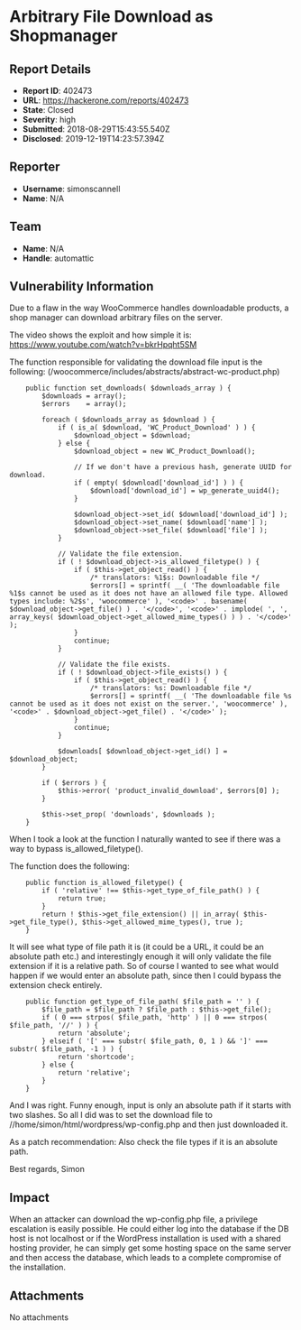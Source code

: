 # Arbitrary File Download as Shopmanager

## Report Details
- **Report ID**: 402473
- **URL**: https://hackerone.com/reports/402473
- **State**: Closed
- **Severity**: high
- **Submitted**: 2018-08-29T15:43:55.540Z
- **Disclosed**: 2019-12-19T14:23:57.394Z

## Reporter
- **Username**: simonscannell
- **Name**: N/A

## Team
- **Name**: N/A
- **Handle**: automattic

## Vulnerability Information
Due to a flaw in the way WooCommerce handles downloadable products, a shop manager can download arbitrary files on the server.

The video shows the exploit and how simple it is:
https://www.youtube.com/watch?v=bkrHpqht5SM

The function responsible for validating the download file input is the following:
(/woocommerce/includes/abstracts/abstract-wc-product.php)
```
	public function set_downloads( $downloads_array ) {
		$downloads = array();
		$errors    = array();

		foreach ( $downloads_array as $download ) {
			if ( is_a( $download, 'WC_Product_Download' ) ) {
				$download_object = $download;
			} else {
				$download_object = new WC_Product_Download();

				// If we don't have a previous hash, generate UUID for download.
				if ( empty( $download['download_id'] ) ) {
					$download['download_id'] = wp_generate_uuid4();
				}

				$download_object->set_id( $download['download_id'] );
				$download_object->set_name( $download['name'] );
				$download_object->set_file( $download['file'] );
			}

			// Validate the file extension.
			if ( ! $download_object->is_allowed_filetype() ) {
				if ( $this->get_object_read() ) {
					/* translators: %1$s: Downloadable file */
					$errors[] = sprintf( __( 'The downloadable file %1$s cannot be used as it does not have an allowed file type. Allowed types include: %2$s', 'woocommerce' ), '<code>' . basename( $download_object->get_file() ) . '</code>', '<code>' . implode( ', ', array_keys( $download_object->get_allowed_mime_types() ) ) . '</code>' );
				}
				continue;
			}

			// Validate the file exists.
			if ( ! $download_object->file_exists() ) {
				if ( $this->get_object_read() ) {
					/* translators: %s: Downloadable file */
					$errors[] = sprintf( __( 'The downloadable file %s cannot be used as it does not exist on the server.', 'woocommerce' ), '<code>' . $download_object->get_file() . '</code>' );
				}
				continue;
			}

			$downloads[ $download_object->get_id() ] = $download_object;
		}

		if ( $errors ) {
			$this->error( 'product_invalid_download', $errors[0] );
		}

		$this->set_prop( 'downloads', $downloads );
	}
```
When I took a look at the function I naturally wanted to see if there was a way to bypass is_allowed_filetype().

The function does the following:

```
	public function is_allowed_filetype() {
		if ( 'relative' !== $this->get_type_of_file_path() ) {
			return true;
		}
		return ! $this->get_file_extension() || in_array( $this->get_file_type(), $this->get_allowed_mime_types(), true );
	}
```
It will see what type of file path it is (it could be a URL, it could be an absolute path etc.) and interestingly enough it will only validate the file extension if it is a relative path. So of course I wanted to see what would happen if we would enter an absolute path, since then I could bypass the extension check entirely.

```
	public function get_type_of_file_path( $file_path = '' ) {
		$file_path = $file_path ? $file_path : $this->get_file();
		if ( 0 === strpos( $file_path, 'http' ) || 0 === strpos( $file_path, '//' ) ) {
			return 'absolute';
		} elseif ( '[' === substr( $file_path, 0, 1 ) && ']' === substr( $file_path, -1 ) ) {
			return 'shortcode';
		} else {
			return 'relative';
		}
	}
```

And I was right. Funny enough, input is only an absolute path if it starts with two slashes. So all I did was  to set the download file to //home/simon/html/wordpress/wp-config.php and then just downloaded it.

As a patch recommendation: Also check the file types if it is an absolute path.

Best regards,
Simon

## Impact

When an attacker can download the wp-config.php file, a privilege escalation is easily possible. He could either log into the database if the DB host is not localhost or if the WordPress installation is used with a shared hosting provider, he can simply get some hosting space on the same server and then access the database, which leads to a complete compromise of the installation.

## Attachments
No attachments
